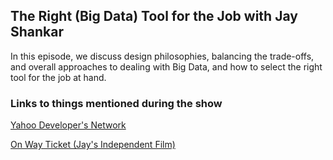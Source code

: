 ## The Right (Big Data) Tool for the Job with Jay Shankar

In this episode, we discuss design philosophies, balancing the trade-offs, and overall approaches to dealing with Big Data, and how to select the right tool for the job at hand.

### Links to things mentioned during the show

<a href="https://developer.yahoo.com/">Yahoo Developer's Network</a>

<a href="http://onewayticketthemovie.com/">On Way Ticket (Jay's Independent Film)</a>

